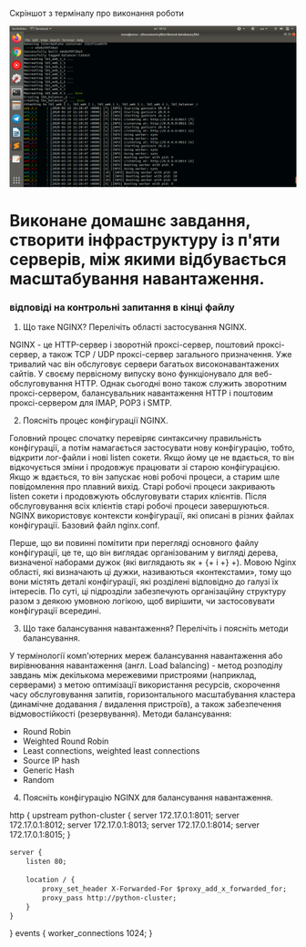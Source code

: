 Скріншот з терміналу про виконання роботи 

![alt text](screenshot/1.png "Скріншот терміналу")


# Виконане домашнє завдання, створити інфраструктуру із п'яти серверів, між якими відбувається масштабування навантаження.
### відповіді на контрольні запитання в кінці файлу

1. Що таке NGINX? Перелічіть області застосування NGINX.

NGINX - це HTTP-сервер і зворотній проксі-сервер, поштовий проксі-сервер, а також TCP / UDP проксі-сервер загального призначення. Уже тривалий час він обслуговує сервери багатьох високонавантажених сайтів.
У своєму первісному випуску воно функціонувало для веб-обслуговування HTTP. Однак сьогодні воно також служить зворотним проксі-сервером, балансувальник навантаження HTTP і поштовим проксі-сервером для IMAP, POP3 і SMTP.

2. Поясніть процес конфігурації NGINX.

Головний процес спочатку перевіряє синтаксичну правильність конфігурації, а потім намагається застосувати нову конфігурацію, тобто, відкрити лог-файли і нові listen сокети. Якщо йому це не вдається, то він відкочується зміни і продовжує працювати зі старою конфігурацією. Якщо ж вдається, то він запускає нові робочі процеси, а старим шле повідомлення про плавний вихід. Старі робочі процеси закривають listen сокети і продовжують обслуговувати старих клієнтів. Після обслуговування всіх клієнтів старі робочі процеси завершуються.
NGINX використовує контексти конфігурації, які описані в різних файлах конфігурації. Базовий файл nginx.conf.

Перше, що ви повинні помітити при перегляді основного файлу конфігурації, це те, що він виглядає організованим у вигляді дерева, визначеної наборами дужок (які виглядають як + {+ і +} +). Мовою Nginx області, які визначають ці дужки, називаються «контекстами», тому що вони містять деталі конфігурації, які розділені відповідно до галузі їх інтересів. По суті, ці підрозділи забезпечують організаційну структуру разом з деякою умовною логікою, щоб вирішити, чи застосовувати конфігурації всередині.

3. Що таке балансування навантаження? Перелічіть і поясніть методи балансування.

У термінології комп'ютерних мереж балансування навантаження або вирівнювання навантаження (англ. Load balancing) - метод розподілу завдань між декількома мережевими пристроями (наприклад, серверами) з метою оптимізації використання ресурсів, скорочення часу обслуговування запитів, горизонтального масштабування кластера (динамічне додавання / видалення пристроїв), а також забезпечення відмовостійкості (резервування).
Методи балансування:

* Round Robin
* Weighted Round Robin
* Least connections, weighted least connections
* Source IP hash
* Generic Hash
* Random

4. Поясніть конфігурацію NGINX для балансування навантаження.

http {
    upstream python-cluster {
        server 172.17.0.1:8011;
        server 172.17.0.1:8012;
        server 172.17.0.1:8013;
	    server 172.17.0.1:8014;
	    server 172.17.0.1:8015;
    }

    server {
        listen 80;

        location / {
            proxy_set_header X-Forwarded-For $proxy_add_x_forwarded_for;
            proxy_pass http://python-cluster;
        }
    }
}
events {
    worker_connections 1024;
}


